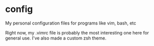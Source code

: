 # config
My personal configuration files for programs like vim, bash, etc

Right now, my .vimrc file is probably the most interesting one here for general use. I've also made a custom zsh theme.
